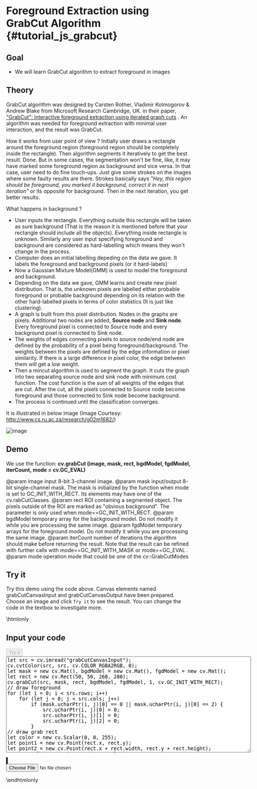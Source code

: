 Foreground Extraction using GrabCut Algorithm {#tutorial_js_grabcut}
=========================================================

Goal
----

-   We will learn GrabCut algorithm to extract foreground in images

Theory
------

GrabCut algorithm was designed by Carsten Rother, Vladimir Kolmogorov & Andrew Blake from Microsoft
Research Cambridge, UK. in their paper, ["GrabCut": interactive foreground extraction using iterated
graph cuts](http://dl.acm.org/citation.cfm?id=1015720) . An algorithm was needed for foreground
extraction with minimal user interaction, and the result was GrabCut.

How it works from user point of view ? Initially user draws a rectangle around the foreground region
(foreground region should be completely inside the rectangle). Then algorithm segments it
iteratively to get the best result. Done. But in some cases, the segmentation won't be fine, like,
it may have marked some foreground region as background and vice versa. In that case, user need to
do fine touch-ups. Just give some strokes on the images where some faulty results are there. Strokes
basically says *"Hey, this region should be foreground, you marked it background, correct it in next
iteration"* or its opposite for background. Then in the next iteration, you get better results.

What happens in background ?

-   User inputs the rectangle. Everything outside this rectangle will be taken as sure background
    (That is the reason it is mentioned before that your rectangle should include all the
    objects). Everything inside rectangle is unknown. Similarly any user input specifying
    foreground and background are considered as hard-labelling which means they won't change in
    the process.
-   Computer does an initial labelling depeding on the data we gave. It labels the foreground and
    background pixels (or it hard-labels)
-   Now a Gaussian Mixture Model(GMM) is used to model the foreground and background.
-   Depending on the data we gave, GMM learns and create new pixel distribution. That is, the
    unknown pixels are labelled either probable foreground or probable background depending on its
    relation with the other hard-labelled pixels in terms of color statistics (It is just like
    clustering).
-   A graph is built from this pixel distribution. Nodes in the graphs are pixels. Additional two
    nodes are added, **Source node** and **Sink node**. Every foreground pixel is connected to
    Source node and every background pixel is connected to Sink node.
-   The weights of edges connecting pixels to source node/end node are defined by the probability
    of a pixel being foreground/background. The weights between the pixels are defined by the edge
    information or pixel similarity. If there is a large difference in pixel color, the edge
    between them will get a low weight.
-   Then a mincut algorithm is used to segment the graph. It cuts the graph into two separating
    source node and sink node with minimum cost function. The cost function is the sum of all
    weights of the edges that are cut. After the cut, all the pixels connected to Source node
    become foreground and those connected to Sink node become background.
-   The process is continued until the classification converges.

It is illustrated in below image (Image Courtesy: <http://www.cs.ru.ac.za/research/g02m1682/>)

![image](images/grabcut_scheme.jpg)

Demo
----

We use the function: **cv.grabCut (image, mask, rect, bgdModel, fgdModel, iterCount, mode = cv.GC_EVAL)**

@param image      input 8-bit 3-channel image.
@param mask       input/output 8-bit single-channel mask. The mask is initialized by the function when mode is set to GC_INIT_WITH_RECT. Its elements may have one of the cv.rabCutClasses.
@param rect       ROI containing a segmented object. The pixels outside of the ROI are marked as "obvious background". The parameter is only used when mode==GC_INIT_WITH_RECT.
@param bgdModel   temporary array for the background model. Do not modify it while you are processing the same image.
@param fgdModel   temporary arrays for the foreground model. Do not modify it while you are processing the same image.
@param iterCount  number of iterations the algorithm should make before returning the result. Note that the result can be refined with further calls with mode==GC_INIT_WITH_MASK or mode==GC_EVAL .
@param mode       operation mode that could be one of the cv::GrabCutModes

Try it
------

Try this demo using the code above. Canvas elements named grabCutCanvasInput and grabCutCanvasOutput have been prepared. Choose an image and
click `Try it` to see the result. You can change the code in the textbox to investigate more.

\htmlonly
<!DOCTYPE html>
<head>
<style>
canvas {
    border: 1px solid black;
}
.err {
    color: red;
}
</style>
</head>
<body>
<div id="grabCutCodeArea">
<h2>Input your code</h2>
<button id="grabCutTryIt" disabled="true" onclick="grabCutExecuteCode()">Try it</button><br>
<textarea rows="17" cols="80" id="grabCutTestCode" spellcheck="false">
let src = cv.imread("grabCutCanvasInput");
cv.cvtColor(src, src, cv.COLOR_RGBA2RGB, 0);
let mask = new cv.Mat(), bgdModel = new cv.Mat(), fgdModel = new cv.Mat();
let rect = new cv.Rect(50, 50, 260, 280);
cv.grabCut(src, mask, rect, bgdModel, fgdModel, 1, cv.GC_INIT_WITH_RECT);
// draw foreground
for (let i = 0; i < src.rows; i++)
    for (let j = 0; j < src.cols; j++)
        if (mask.ucharPtr(i, j)[0] == 0 || mask.ucharPtr(i, j)[0] == 2) {
            src.ucharPtr(i, j)[0] = 0;
            src.ucharPtr(i, j)[1] = 0;
            src.ucharPtr(i, j)[2] = 0;
        }
// draw grab rect
let color = new cv.Scalar(0, 0, 255);
let point1 = new cv.Point(rect.x, rect.y);
let point2 = new cv.Point(rect.x + rect.width, rect.y + rect.height);
cv.rectangle(src, point1, point2, color);
cv.imshow("grabCutCanvasOutput", src);
src.delete(); mask.delete(); bgdModel.delete(); fgdModel.delete();
</textarea>
<p class="err" id="grabCutErr"></p>
</div>
<div id="grabCutShowcase">
    <div>
        <canvas id="grabCutCanvasInput"></canvas>
        <canvas id="grabCutCanvasOutput"></canvas>
    </div>
    <input type="file" id="grabCutInput" name="file" />
</div>
<script src="utils.js"></script>
<script async src="opencv.js" id="opencvjs"></script>
<script>
function grabCutExecuteCode() {
    let grabCutText = document.getElementById("grabCutTestCode").value;
    try {
        eval(grabCutText);
        document.getElementById("grabCutErr").innerHTML = " ";
    } catch(err) {
        document.getElementById("grabCutErr").innerHTML = err;
    }
}

loadImageToCanvas("lena.jpg", "grabCutCanvasInput");
let grabCutInputElement = document.getElementById("grabCutInput");
grabCutInputElement.addEventListener("change", grabCutHandleFiles, false);
function grabCutHandleFiles(e) {
    let grabCutUrl = URL.createObjectURL(e.target.files[0]);
    loadImageToCanvas(grabCutUrl, "grabCutCanvasInput");
}

function onReady() {
    document.getElementById("grabCutTryIt").disabled = false;
}
if (typeof cv !== 'undefined') {
    onReady();
} else {
    document.getElementById("opencvjs").onload = onReady;
}
</script>
</body>
\endhtmlonly